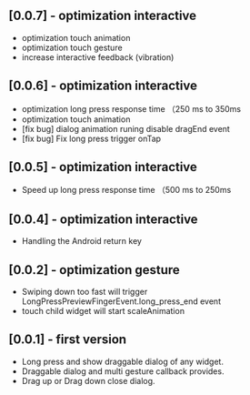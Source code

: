
## [0.0.7] - optimization interactive
* optimization touch animation
* optimization touch gesture
* increase interactive feedback (vibration)

## [0.0.6] - optimization interactive
* optimization long press response time （250 ms to 350ms
* optimization touch animation
* [fix bug] dialog animation runing disable dragEnd event
* [fix bug] Fix long press trigger onTap

## [0.0.5] - optimization interactive
* Speed ​​up long press response time （500 ms to 250ms

## [0.0.4] - optimization interactive
* Handling the Android return key

## [0.0.2] - optimization gesture

* Swiping down too fast will trigger LongPressPreviewFingerEvent.long_press_end event
* touch child widget will start scaleAnimation 

## [0.0.1] - first version

* Long press and show draggable dialog of any widget. 
* Draggable dialog and multi gesture callback provides. 
* Drag up or Drag down close dialog.
